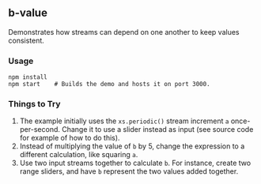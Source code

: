 ## b-value

Demonstrates how streams can depend on one another to keep values consistent.

### Usage

```
npm install
npm start    # Builds the demo and hosts it on port 3000.
```

### Things to Try

1. The example initially uses the `xs.periodic()` stream increment `a` once-per-second.
Change it to use a slider instead as input (see source code for example of how to do this).
2. Instead of multiplying the value of `b` by 5, change the expression to a different calculation, like
squaring `a`.
3. Use two input streams together to calculate `b`. For instance, create two range sliders, and have `b`
represent the two values added together.
